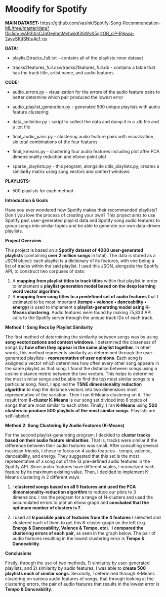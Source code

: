 # Moodify for Spotify

**MAIN DATASET:**
https://github.com/vaslnk/Spotify-Song-Recommendation-ML/tree/master/data?fbclid=IwAR30mCJqGeehmMyhwkK26WvK5grtOB_ciP-Rjlpwa-2avySKdSNtu4c1-qs

**DATA:**

- playlist2tracks_full.txt - contains all of the playlists inner dataset 

- tracks2features_full.csv/tracks2features_full.db - contains a table that has the track title, artist name, and audio features


**CODE:**

- audio_errors.py - visualization for the errors of the audio feature pairs to better determine which pair produced the lowest error

- audio_playlist_generation.py - generated 500 unique playlists with audio feature clustering

- data_collector.py - script to collect the data and dump it in a .db file and a .txt file

- final_audio_pairs.py - clustering audio feature pairs with visualization, six total combinations of the four features

- final_kmeans.py - clustering four audio features including plot after PCA dimensionality reduction and elbow-point plot

- sparse_playlists.py - this program, alongside utils_playlists.py, creates a similarity matrix using song vectors and context windows


**PLAYLISTS:**

- 500 playlists for each method




**Introduction & Goals**

Have you ever wondered how Spotify makes their recommended playlists? Don't you love the process of creating your own? This project aims to use Spotify past user-generated playlist data and Spotify song audio features to group songs into similar topics and be able to generate our own data-driven playlists.


**Project Overview**

This project is based on a **Spotify dataset of 4000 user-generated playlists** (containing **over 2 million songs** in total). The data is stored as a JSON object: each playlist is a dictionary of its features, with one being a list of tracks within the said playlist. I used this JSON, alongside the Spotify API, to construct two corpuses of data:
‍
1.  A **mapping from playlist titles to track titles** within that playlist in order to implement a **playlist generation model based on the deep learning word vector algorithm**.
‍
2.  A **mapping from song titles to a predefined set of audio features** that I estimated to be most important **(tempo • valence • danceability • energy)** is used to implement a **playlist-generating model using K-Means clustering**. Audio features were found by making 75,833 API calls to the Spotify server through the unique track IDs of each track.


**Method 1: Song Recs by Playlist Similarity**

The first method of determining the similarity between songs was by using **song vectorizations and context windows**. I determined the closeness of songs by **how often they appear in the same playlist together**. In other words, this method represents similarity as determined through the user-generated playlists - **representative of user opinions**. Each song is assigned a vector which determines how often every other song appears in the same playlist as that song. I found the distance between songs using a cosine distance metric between the two vectors. This helps to determine the most similar songs and be able to find the top most similar songs to a particular song. Next, I applied the **TSNE dimensionality reduction algorithm** to map the distance vectors into two dimensions most representative of the variation. Then I ran K-Means clustering on it. The result from **6-cluster K-Means** is our song set divided into 6 topics of songs that are most similar to each other. Finally, I ran **K-Means** using **500 clusters to produce 500 playlists of the most similar songs**. Playlists are self-labeled.


**Method 2: Song Clustering By Audio Features (K-Means)**

For the second playlist-generating program, I decided to **cluster tracks based on their audio feature similarities**. That is, tracks were similar if the difference between their audio features was small. After consulting several musician friends, I chose to focus on 4 audio features - tempo, valence, danceability, and energy. They suggested that this set is the most representative of a song out of the 13 pre-defined audio features in the Spotify API. Since audio features have different scales, I normalized each feature by its maximum existing value. Then, I decided to implement K-Means clustering in 2 different ways:

1) I **clustered songs based on all 5 features and used the PCA dimensionality-reduction algorithm** to reduce our plots to 3 dimensions. I ran the program for a range of N-clusters and used the accumulated errors to plot an elbow graph and **concluded that the optimum number of clusters is 7**.

2) I used all **6 possible pairs of features from the 4 features** I selected and clustered each of them to get this 6-cluster graph on the left (e.g. **Energy & Danceability, Valence & Tempo, etc**).
‍
I **compared the clustering errors of each pair**, as seen in the graph below. The pair of audio features resulting in the lowest clustering error is **Tempo & Danceability**.
‍

**Conclusions**

Firstly, through the use of two methods, 1) similarity by user-generated playlists, and 2) similarity by audio features, I was able to **create 500 playlists each of similar songs**. Secondly, I determined through K-Means clustering on various audio features of songs, that through looking at the clustering errors, the pair of audio features that results in the lowest error is **Tempo & Danceability**.
‍
